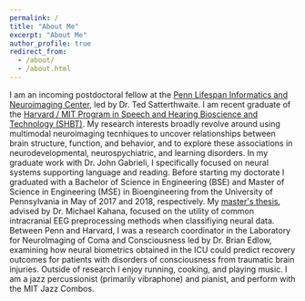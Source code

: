 ```yaml
---
permalink: /
title: "About Me"
excerpt: "About Me"
author_profile: true
redirect_from: 
  - /about/
  - /about.html
---
```


I am an incoming postdoctoral fellow at the [Penn Lifespan Informatics and Neuroimaging Center](https://www.pennlinc.io/), led by Dr. Ted Satterthwaite. I am recent graduate of the [Harvard / MIT Program in Speech and Hearing Bioscience and Technology (SHBT)](https://shbtphd.hms.harvard.edu/). My research interests broadly revolve around using multimodal neuroimaging tecnhiques to uncover relationships between brain structure, function, and behavior, and to explore these associations in neurodevelopmental, neurospychiatric, and learning disorders. In my graduate work with Dr. John Gabrieli, I specifically focused on neural systems supporting language and reading. Before starting my doctorate I graduated with a Bachelor of Science in Engineering (BSE) and Master of Science in Engineering (MSE) in Bioengineering from the University of Pennsylvania in May of 2017 and 2018, respectively. My [master's thesis](https://www.sciencedirect.com/science/article/pii/S016502701930278X?casa_token=1_SJIWQAv6sAAAAA:nF77yfrJ6rNv0CdVLB4u2qGQ6OYRKWzMYR86algGY9CoIHNF6ys49GZdmSg2Hgki38Ejo60o1rjG), advised by Dr. Michael Kahana, focused on the utility of common intracranial EEG preprocessing methods when classifiying neural data. Between Penn and Harvard, I was a research coordinator in the Laboratory for NeuroImaging of Coma and Consciousness led by Dr. Brian Edlow, examining how neural biometrics obtained in the ICU could predict recovery outcomes for patients with disorders of consciousness from traumatic brain injuries. Outside of research I enjoy running, cooking, and playing music. I am a jazz percussionist (primarily vibraphone) and pianist, and perform with the MIT Jazz Combos.
